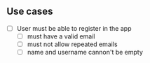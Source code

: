 ## Use cases

- [ ] User must be able to register in the app
  - [ ] must have a valid email
  - [ ] must not allow repeated emails
  - [ ] name and username cannon't be empty
